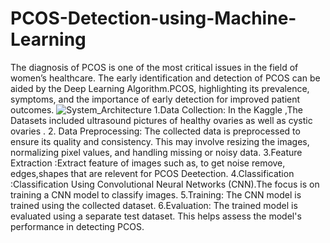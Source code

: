 # PCOS-Detection-using-Machine-Learning
The diagnosis of PCOS is one of the most critical issues in the field of women’s healthcare. The early identification and detection of PCOS can be aided by the Deep Learning Algorithm.PCOS, highlighting its prevalence, symptoms, and the importance of early detection for improved patient outcomes.
![System_Architecture](https://github.com/user-attachments/assets/d354511f-bd2a-4e37-8c93-3827cc08087e)
1.Data Collection: In the Kaggle ,The  Datasets included ultrasound pictures of healthy ovaries as well as cystic ovaries .
2. Data Preprocessing: The collected data is preprocessed to ensure its  quality and consistency. This may involve resizing the images, normalizing pixel values, and handling missing or noisy data.
3.Feature Extraction :Extract feature of images such as, to get noise remove, edges,shapes that are relevent for PCOS Deetection.
4.Classification :Classification Using Convolutional Neural Networks (CNN).The focus is on training a CNN model to classify images.
5.Training: The CNN model is trained using the collected dataset.
6.Evaluation: The trained model is evaluated using a separate test dataset. This helps assess the model's performance in detecting PCOS.

